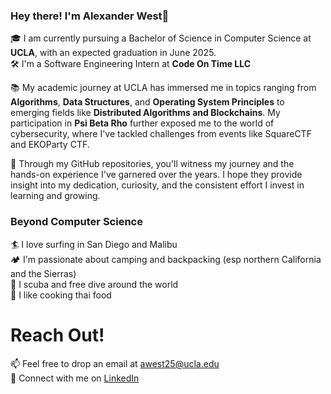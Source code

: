 ### Hey there! I'm Alexander West👋

🎓 I am currently pursuing a Bachelor of Science in Computer Science at **UCLA**, with an expected graduation in June 2025.  <br />
🛠️ I'm a Software Engineering Intern at **Code On Time LLC**

📚 My academic journey at UCLA has immersed me in topics ranging from **Algorithms**, **Data Structures**, and **Operating System Principles** to emerging fields like **Distributed Algorithms and Blockchains**. My participation in **Psi Beta Rho** further exposed me to the world of cybersecurity, where I've tackled challenges from events like SquareCTF and EKOParty CTF.

🔭 Through my GitHub repositories, you'll witness my journey and the hands-on experience I've garnered over the years. I hope they provide insight into my dedication, curiosity, and the consistent effort I invest in learning and growing.

### Beyond Computer Science
🏄 I love surfing in San Diego and Malibu <br />
🏕️ I'm passionate about camping and backpacking (esp northern California and the Sierras) <br />
🤿 I scuba and free dive around the world <br />
🍳 I like cooking thai food <br />

# Reach Out!
📫 Feel free to drop an email at [awest25@ucla.edu](mailto:awest25@ucla.edu)  <br />
🔗 Connect with me on [LinkedIn](https://linkedin.com/in/awest25)

<!--
## Featured Projects
- **Retainify: Note Retention Simplified** | [GitHub](https://github.com/awest25/Retainify) | Apr 2023  
  A cross-platform application designed to enhance note retention by integrating with Notion and Cohere APIs.

- **FratRank** | [Website](https://fratrank-1278b.firebaseapp.com) | Apr 2022 - Jun 2022  
  A dynamic web application for fraternity comparison and reviews using React and Firebase.

- **Unhinged** | [GitHub](https://github.com/awest25/Unhinged) | Mar 2022  
  A command-line user matching app optimized for performance and designed for efficient user matching based on shared attributes.
-->
